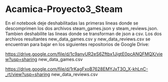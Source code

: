 # Acamica-Proyecto3_Steam

En el notebook deje deshabilitadas las primeras lineas donde se descomprimen los dos archivos steam_games.json y steam_reviews.json.
Tambien deshabilite las lineas donde se transforman de json a csv.
Los dos archivos resultantes new_data_games.csv y new_data_reviews.csv se encuentran para bajar en los siguientes repositorios de Google Drive:

https://drive.google.com/file/d/1c9anyUR2eS6Zftbx1JigtE0pcANQFMQX/view?usp=sharing new_data_games.csv

https://drive.google.com/file/d/1rKagFxoB7628EMYJxT3O_X-khLnC-_rt/view?usp=sharing new_data_reviews.csv
